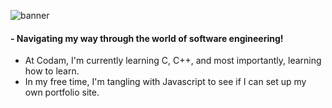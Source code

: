 ![banner](https://i.imgur.com/yQdXzmb.jpeg)

#### - Navigating my way through the world of software engineering! 
  - At Codam, I'm currently learning C, C++, and most importantly, learning how to learn.
  - In my free time, I'm tangling with Javascript to see if I can set up my own portfolio site.

<!--
**arommers/arommers** is a ✨ _special_ ✨ repository because its `README.md` (this file) appears on your GitHub profile.

Here are some ideas to get you started:

- 🔭 I’m currently working on ...
## 🌱 I’m currently learning C
- 👯 I’m looking to collaborate on ...
- 🤔 I’m looking for help with ...
- 💬 Ask me about ...
- 📫 How to reach me: ...
- 😄 Pronouns: ...
- ⚡ Fun fact: ...
-->
